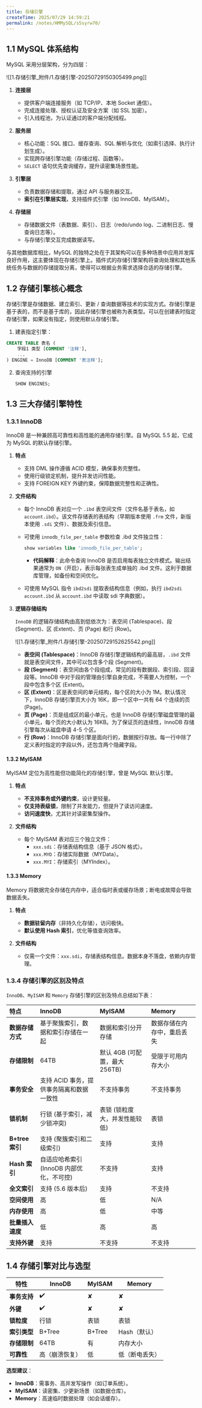 ```yaml
---
title: 存储引擎
createTime: 2025/07/29 14:59:21
permalink: /notes/HMMySQL/s5syrw70/
---
```

## 1.1 MySQL 体系结构

MySQL 采用分层架构，分为四层：

![[1.存储引擎_附件/1.存储引擎-20250729150305499.png]]

1. **连接层**
   - 提供客户端连接服务（如 TCP/IP、本地 Socket 通信）。
   - 完成连接处理、授权认证及安全方案（如 SSL 加密）。
   - 引入线程池，为认证通过的客户端分配线程。

2. **服务层**
   - 核心功能：SQL 接口、缓存查询、SQL 解析与优化（如索引选择、执行计划生成）。
   - 实现跨存储引擎功能（存储过程、函数等）。
   - `SELECT` 语句优先查询缓存，提升读密集场景性能。

3. **引擎层**
   - 负责数据存储和提取，通过 API 与服务器交互。
   - **索引在引擎层实现**，支持插件式引擎（如 InnoDB、MyISAM）。

4. **存储层**
   - 存储数据文件（表数据、索引）、日志（redo/undo log、二进制日志、慢查询日志等）。
   - 与存储引擎交互完成数据读写。

与其他数据库相比，MySQL 的独特之处在于其架构可以在多种场景中应用并发挥良好作用，这主要体现在存储引擎上。插件式的存储引擎架构将查询处理和其他系统任务与数据的存储提取分离，使得可以根据业务需求选择合适的存储引擎。

## 1.2 存储引擎核心概念

存储引擎是存储数据、建立索引、更新 / 查询数据等技术的实现方式。存储引擎是基于表的，而不是基于库的，因此存储引擎也被称为表类型。可以在创建表时指定存储引擎，如果没有指定，则使用默认存储引擎。

1. 建表指定引擎：
  ```sql
  CREATE TABLE 表名 (
      字段1 类型 [COMMENT '注释'],
      ...
  ) ENGINE = InnoDB [COMMENT '表注释'];
  ```
2. 查询支持的引擎
	```sql
	SHOW ENGINES;
	```

## 1.3 三大存储引擎特性

### 1.3.1 InnoDB  

InnoDB 是一种兼顾高可靠性和高性能的通用存储引擎。自 MySQL 5.5 起，它成为 MySQL 的默认存储引擎。

1. **特点**  
   - 支持 DML 操作遵循 ACID 模型，确保事务完整性。  
   - 使用行级锁定机制，提升并发访问性能。  
   - 支持 FOREIGN KEY 外键约束，保障数据完整性和正确性。  

2. **文件结构**  
   - 每个 InnoDB 表对应一个 `.ibd` 表空间文件（文件名基于表名，如 `account.ibd`）。该文件存储表的表结构（早期版本使用 `.frm` 文件，新版本使用 `.sdi` 文件）、数据及索引信息。  
   - 可使用 `innodb_file_per_table` 参数检查 .ibd 文件独立性：  
     ```sql  
     show variables like 'innodb_file_per_table';  
     ```  
     - **代码解释**：此命令查询 InnoDB 是否启用每表独立文件模式。输出结果通常为 `ON`（开启），表示每张表生成单独的 .ibd 文件。这利于数据库管理，如备份和空间优化。  
 
   - 可使用 MySQL 指令 `ibd2sdi` 提取表结构信息（例如，执行 `ibd2sdi account.ibd` 从 `account.ibd` 中读取 sdi 字典数据）。  

3. **逻辑存储结构**  

	`InnoDB` 的逻辑存储结构由高到低依次为：表空间 (Tablespace)、段 (Segment)、区 (Extent)、页 (Page) 和行 (Row)。

	![[1.存储引擎_附件/1.存储引擎-20250729152625542.png]]

	- **表空间 (Tablespace)**：InnoDB 存储引擎逻辑结构的最高层，`.ibd` 文件就是表空间文件，其中可以包含多个段 (Segment)。
	- **段 (Segment)**：表空间由各个段组成，常见的段有数据段、索引段、回滚段等。InnoDB 中对于段的管理由引擎自身完成，不需要人为控制，一个段中包含多个区 (Extent)。
	- **区 (Extent)**：区是表空间的单元结构，每个区的大小为 1M。默认情况下，InnoDB 存储引擎页大小为 16K，即一个区中一共有 64 个连续的页 (Page)。
	- **页 (Page)**：页是组成区的最小单元，也是 InnoDB 存储引擎磁盘管理的最小单元，每个页的大小默认为 16KB。为了保证页的连续性，InnoDB 存储引擎每次从磁盘申请 4-5 个区。
	- **行 (Row)**：InnoDB 存储引擎是面向行的，数据按行存放。每一行中除了定义表时指定的字段以外，还包含两个隐藏字段。

#### 1.3.2 MyISAM  

MyISAM 定位为高性能但功能简化的存储引擎，曾是 MySQL 默认引擎。

1. **特点**  
   - **不支持事务或外键约束**，设计更轻量。  
   - **仅支持表级锁**，限制了并发能力，但提升了读访问速度。  
   - **访问速度快**，尤其针对读密集型操作。  

2. **文件结构**  
   - 每个 MyISAM 表对应三个独立文件：  
     - `xxx.sdi`：存储表结构信息（基于 JSON 格式）。  
     - `xxx.MYD`：存储实际数据（MYData）。  
     - `xxx.MYI`：存储索引（MYIndex）。  

#### 1.3.3 Memory  

Memory 将数据完全存储在内存中，适合临时表或缓存场景；断电或故障会导致数据丢失。

1. **特点**  
   - **数据驻留内存**（非持久化存储），访问极快。  
   - **默认使用 Hash 索引**，优化等值查询效率。  

2. **文件结构**  
   - 仅需一个文件：`xxx.sdi`，存储表结构信息。数据本身不落盘，依赖内存管理。  

### 1.3.4 存储引擎的区别及特点

`InnoDB`、`MyISAM` 和 `Memory` 存储引擎的区别及特点总结如下表：

| 特点            | InnoDB                    | MyISAM                   | Memory                |
| :------------ | :------------------------ | :----------------------- | :-------------------- |
| **数据存储方式**    | 基于聚簇索引，数据和索引存储在一起         | 数据和索引分开存储                | 数据存储在内存中，重启丢失         |
| **存储限制**      | 64TB                      | 默认 4GB (可配置，最大 256TB)    | 受限于可用内存大小             |
| **事务安全**      | 支持 ACID 事务，提供事务隔离和数据一致性   | 不支持事务                    | 不支持事务                 |
| **锁机制**       | 行锁 (基于索引，减少锁冲突)           | 表锁 (锁粒度大，并发性能较低)         | 表锁                    |
| **B+tree 索引** | 支持 (聚簇索引和二级索引)            | 支持                       | 支持                    |
| **Hash 索引**   | 自适应哈希索引 (InnoDB 内部优化，不可控) | 不支持                      | 支持                    |
| **全文索引**      | 支持 (5.6 版本后)              | 支持                       | 不支持                   |
| **空间使用**      | 高                         | 低                        | N/A                   |
| **内存使用**      | 高                         | 低                        | 中等                    |
| **批量插入速度**    | 低                         | 高                        | 高                     |
| **支持外键**      | 支持                        | 不支持                      | 不支持                   |

## 1.4 存储引擎对比与选型

| **特性**   | **InnoDB** | **MyISAM** | **Memory** |
| -------- | ---------- | ---------- | ---------- |
| **事务支持** | ✔️         | ✘          | ✘          |
| **外键**   | ✔️         | ✘          | ✘          |
| **锁粒度**  | 行锁         | 表锁         | 表锁         |
| **索引类型** | B+Tree     | B+Tree     | Hash（默认）   |
| **存储限制** | 64TB       | 有          | 内存大小       |
| **可靠性**  | 高（崩溃恢复）    | 低          | 低（断电丢失）    |

**选型建议**：
- **InnoDB**：需事务、高并发写操作（如订单系统）。
- **MyISAM**：读密集、少更新场景（如数据仓库）。
- **Memory**：高速临时数据处理（如会话缓存）。
